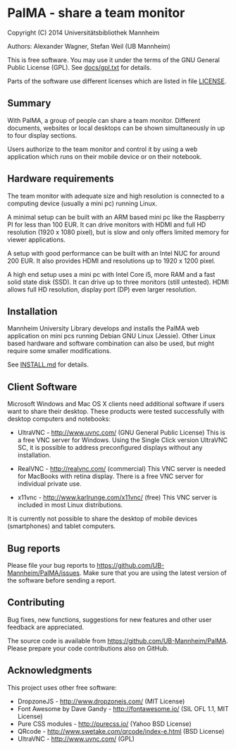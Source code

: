 PalMA - share a team monitor
============================

Copyright (C) 2014 Universitätsbibliothek Mannheim

Authors: Alexander Wagner, Stefan Weil (UB Mannheim)

This is free software. You may use it under the terms of the
GNU General Public License (GPL). See [docs/gpl.txt](docs/gpl.txt) for details.

Parts of the software use different licenses which are listed
in file [LICENSE](LICENSE).


Summary
-------

With PalMA, a group of people can share a team monitor. Different documents,
websites or local desktops can be shown simultaneously in up to four display
sections.

Users authorize to the team monitor and control it by using a web application
which runs on their mobile device or on their notebook.


Hardware requirements
---------------------

The team monitor with adequate size and high resolution is connected
to a computing device (usually a mini pc) running Linux.

A minimal setup can be built with an ARM based mini pc like the
Raspberry PI for less than 100 EUR. It can drive monitors with
HDMI and full HD resolution (1920 x 1080 pixel), but is slow
and only offers limited memory for viewer applications.

A setup with good performance can be built with an Intel NUC for
around 200 EUR. It also provides HDMI and resolutions up to
1920 x 1200 pixel.

A high end setup uses a mini pc with Intel Core i5, more RAM and
a fast solid state disk (SSD). It can drive up to three monitors
(still untested). HDMI allows full HD resolution, display port (DP)
even larger resolution.


Installation
------------

Mannheim University Library develops and installs the PalMA web application
on mini pcs running Debian GNU Linux (Jessie). Other Linux based hardware
and software combination can also be used, but might require some smaller
modifications.

See [INSTALL.md](INSTALL.md) for details.


Client Software
---------------

Microsoft Windows and Mac OS X clients need additional software if users
want to share their desktop. These products were tested successfully
with desktop computers and notebooks:

* UltraVNC - http://www.uvnc.com/ (GNU General Public License)
  This is a free VNC server for Windows.
  Using the Single Click version UltraVNC SC, it is possible
  to address preconfigured displays without any installation.

* RealVNC - http://realvnc.com/ (commercial)
  This VNC server is needed for MacBooks with retina display.
  There is a free VNC server for individual private use.

* x11vnc - http://www.karlrunge.com/x11vnc/ (free)
  This VNC server is included in most Linux distributions.

It is currently not possible to share the desktop of mobile
devices (smartphones) and tablet computers.


Bug reports
-----------

Please file your bug reports to https://github.com/UB-Mannheim/PalMA/issues.
Make sure that you are using the latest version of the software
before sending a report.


Contributing
------------

Bug fixes, new functions, suggestions for new features and
other user feedback are appreciated.

The source code is available from https://github.com/UB-Mannheim/PalMA.
Please prepare your code contributions also on GitHub.


Acknowledgments
---------------

This project uses other free software:

* DropzoneJS - http://www.dropzonejs.com/ (MIT License)
* Font Awesome by Dave Gandy - http://fontawesome.io/ (SIL OFL 1.1, MIT License)
* Pure CSS modules - http://purecss.io/ (Yahoo BSD License)
* QRcode - http://www.swetake.com/qrcode/index-e.html (BSD License)
* UltraVNC - http://www.uvnc.com/ (GPL)
